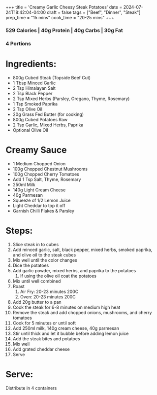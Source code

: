 +++
title = 'Creamy Garlic Cheesy Steak Potatoes'
date = 2024-07-24T18:42:04-04:00
draft = false
tags = ["Beef", "Dinner", "Steak"]
prep_time = "15 mins"
cook_time = "20-25 mins"
+++


### 529 Calories | 40g Protein | 40g Carbs | 30g Fat
### 4 Portions

# Ingredients:
- 800g Cubed Steak (Topside Beef Cut)
- 1 Tbsp Minced Garlic
- 2 Tsp Himalayan Salt
- 2 Tsp Black Pepper
- 2 Tsp Mixed Herbs (Parsley, Oregano, Thyme, Rosemary)
- 1 Tsp Smoked Paprika
- 2 Tsp Olive Oil
- 20g Grass Fed Butter (for cooking)
- 800g Cubed Potatoes Raw
- 2 Tsp Garlic, Mixed Herbs, Paprika
- Optional Olive Oil

# Creamy Sauce
- 1 Medium Chopped Onion
- 100g Chopped Chestnut Mushrooms
- 100g Chopped Cherry Tomatoes
- Add 1 Tsp Salt, Thyme, Rosemary
- 250ml Milk
- 140g Light Cream Cheese
- 40g Parmesan
- Squeeze of 1/2 Lemon Juice 
- Light Cheddar to top it off
- Garnish Chilli Flakes & Parsley

# Steps:
1. Slice steak in to cubes
2. Add minced garlic, salt, black pepper, mixed herbs, smoked paprika, and olive oil to the steak cubes
3. Mix well until the color changes
4. Dice the potatoes
5. Add garlic powder, mixed herbs, and paprika to the potatoes
    1. If using the olive oil coat the potatoes
6. Mix until well combined
7. Roast
    1. Air Fry: 20-23 minutes 200C
    2. Oven: 20-23 minutes 200C
8. Add 20g butter to a pan
9. Cook the steak for 6-8 minutes on medium high heat
10. Remove the steak and add chopped onions, mushrooms, and cherry tomatoes
11. Cook for 5 minutes or until soft
12. Add 250ml milk, 140g cream cheese, 40g parmesan
13. Stir until thick and let it bubble before adding lemon juice
14. Add the steak bites and potatoes
15. Mix well
16. Add grated cheddar cheese 
17. Serve

# Serve:
Distribute in 4 containers

